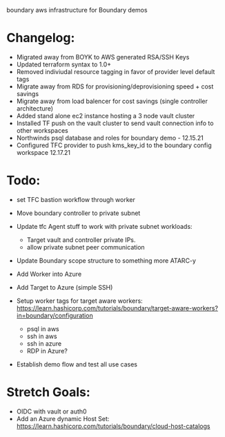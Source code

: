 boundary aws infrastructure for Boundary demos

Changelog:
===
- Migrated away from BOYK to AWS generated RSA/SSH Keys
- Updated terraform syntax to 1.0+
- Removed indiviudal resource tagging in favor of provider level default tags
- Migrate away from RDS for provisioning/deprovisioning speed + cost savings
- Migrate away from load balencer for cost savings (single controller architecture)
- Added stand alone ec2 instance hosting a 3 node vault cluster 
- Installed TF push on the vault cluster to send vault connection info to other workspaces
- Northwinds psql database and roles for boundary demo - 12.15.21
- Configured TFC provider to push kms_key_id to the boundary config workspace 12.17.21

Todo:
===
- set TFC bastion workflow through worker
- Move boundary controller to private subnet
- Update tfc Agent stuff to work with private subnet workloads: 
    - Target vault and controller private IPs.
    - allow private subnet peer communication
- Update Boundary scope structure to something more ATARC-y
- Add Worker into Azure
- Add Target to Azure (simple SSH)
- Setup worker tags for target aware workers: https://learn.hashicorp.com/tutorials/boundary/target-aware-workers?in=boundary/configuration
    - psql in aws
    - ssh in aws
    - ssh in azure
    - RDP in Azure? 

- Establish demo flow and test all use cases

Stretch Goals:
===
- OIDC with vault or auth0
- Add an Azure dynamic Host Set: https://learn.hashicorp.com/tutorials/boundary/cloud-host-catalogs
